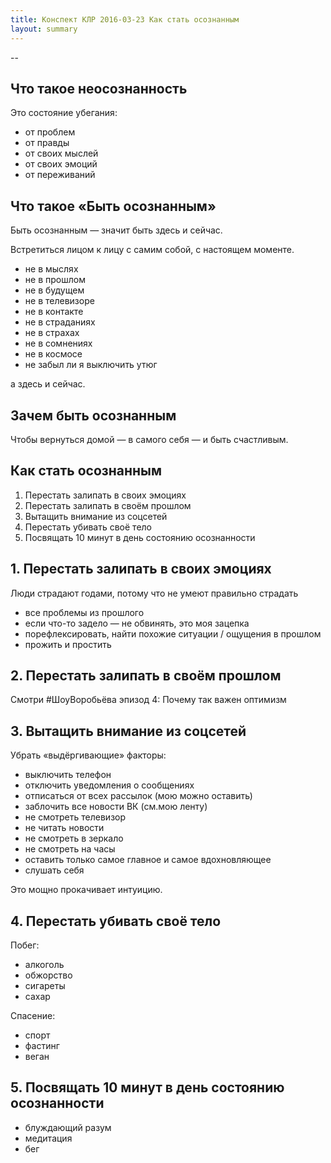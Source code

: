 ```yaml
---
title: Конспект КЛР 2016-03-23 Как стать осознанным
layout: summary
---
```


--

## Что такое неосознанность

Это состояние убегания:

- от проблем
- от правды
- от своих мыслей
- от своих эмоций
- от переживаний

## Что такое «Быть осознанным»

Быть осознанным — значит быть здесь и сейчас.

Встретиться лицом к лицу с самим собой, с настоящем моменте.

- не в мыслях
- не в прошлом
- не в будущем
- не в телевизоре
- не в контакте
- не в страданиях
- не в страхах
- не в сомнениях
- не в космосе
- не забыл ли я выключить утюг

а здесь и сейчас.

## Зачем быть осознанным

Чтобы вернуться домой — в самого себя — и быть счастливым.

## Как стать осознанным

1. Перестать залипать в своих эмоциях
2. Перестать залипать в своём прошлом
3. Вытащить внимание из соцсетей
4. Перестать убивать своё тело
5. Посвящать 10 минут в день состоянию осознанности

## 1. Перестать залипать в своих эмоциях

Люди страдают годами, потому что не умеют правильно страдать

- все проблемы из прошлого
- если что-то задело — не обвинять, это моя зацепка
- порефлексировать, найти похожие ситуации / ощущения в прошлом
- прожить и простить

## 2. Перестать залипать в своём прошлом

Смотри #ШоуВоробьёва эпизод 4: Почему так важен оптимизм

## 3. Вытащить внимание из соцсетей

Убрать «выдёргивающие» факторы:

- выключить телефон
- отключить уведомления о сообщениях
- отписаться от всех рассылок (мою можно оставить)
- заблочить все новости ВК (см.мою ленту)
- не смотреть телевизор
- не читать новости
- не смотреть в зеркало
- не смотреть на часы
- оставить только самое главное и самое вдохновляющее
- слушать себя

Это мощно прокачивает интуицию.

## 4. Перестать убивать своё тело

Побег:

- алкоголь
- обжорство
- сигареты
- сахар

Спасение:

- спорт
- фастинг
- веган

## 5. Посвящать 10 минут в день состоянию осознанности

- блуждающий разум
- медитация
- бег
